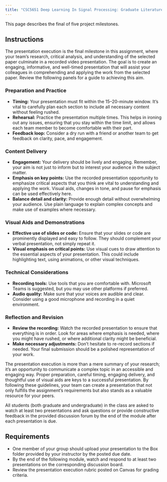 ```yaml
---
title: "CSC5651 Deep Learning In Signal Processing: Graduate Literature Project Milestone 5: Presentation Execution"
---
```


This page describes the final of five project milestones.

## Instructions

The presentation execution is the final milestone in this assignment, where your team’s research, critical analysis, and understanding of the selected paper culminate in a recorded video presentation. The goal is to create an engaging, informative, and well-timed presentation that will assist your colleagues in comprehending and applying the work from the selected paper. Review the following panels for a guide to achieving this aim.

### Preparation and Practice


* **Timing:** Your presentation must fit within the 15–20-minute window. It’s vital to carefully plan each section to include all necessary content without feeling rushed.
* **Rehearsal:** Practice the presentation multiple times. This helps in ironing out any issues, ensuring that you stay within the time limit, and allows each team member to become comfortable with their part.
* **Feedback loop:** Consider a dry run with a friend or another team to get feedback on clarity, pace, and engagement.



### Content Delivery


* **Engagement:** Your delivery should be lively and engaging. Remember, your aim is not just to inform but to interest your audience in the subject matter.
* **Emphasis on key points:** Use the recorded presentation opportunity to emphasize critical aspects that you think are vital to understanding and applying the work. Visual aids, changes in tone, and pause for emphasis can be used effectively here.
* **Balance detail and clarity:** Provide enough detail without overwhelming your audience. Use plain language to explain complex concepts and make use of examples where necessary.



### Visual Aids and Demonstrations


* **Effective use of slides or code:** Ensure that your slides or code are prominently displayed and easy to follow. They should complement your verbal presentation, not simply repeat it.
* **Visual emphasis on critical points:** Use visual cues to draw attention to the essential aspects of your presentation. This could include highlighting text, using animations, or other visual techniques.



### Technical Considerations


* **Recording tools:** Use tools that you are comfortable with. Microsoft Teams is suggested, but you may use other platforms if preferred.
* **Audio quality:** Make sure that your voices are audible and clear. Consider using a good microphone and recording in a quiet environment.



### Reflection and Revision


* **Review the recording:** Watch the recorded presentation to ensure that everything is in order. Look for areas where emphasis is needed, where you might have rushed, or where additional clarity might be beneficial.
* **Make necessary adjustments:** Don’t hesitate to re-record sections if needed. Your final submission should be a polished representation of your work.



The presentation execution is more than a mere summary of your research; it’s an opportunity to communicate a complex topic in an accessible and engaging way. Proper preparation, careful timing, engaging delivery, and thoughtful use of visual aids are keys to a successful presentation. By following these guidelines, your team can create a presentation that not only fulfills the assignment’s requirements but also stands as a valuable resource for your peers.

All students (both graduate and undergraduate) in the class are asked to watch at least two presentations and ask questions or provide constructive feedback in the provided discussion forum by the end of the module after each presentation is due.

## Requirements
* One member of your group should upload your presentation to the Box folder provided by your instructor by the posted due date.
* By the end of the following module, watch and respond to at least two presentations on the corresponding discussion board.
* Review the presentation execution rubric posted on Canvas for grading criteria.